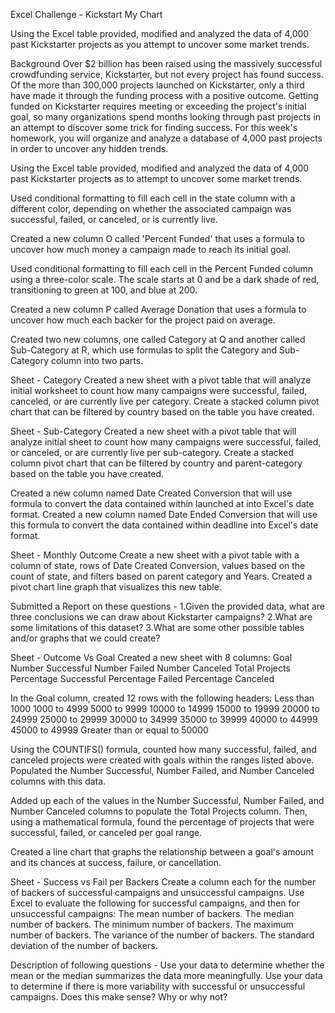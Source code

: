 Excel Challenge - Kickstart My Chart

Using the Excel table provided, modified and analyzed the data of 4,000 past Kickstarter projects as you attempt to uncover some market trends.

Background
Over $2 billion has been raised using the massively successful crowdfunding service, Kickstarter, but not every project has found success. Of the more than 300,000 projects launched on Kickstarter, only a third have made it through the funding process with a positive outcome.
Getting funded on Kickstarter requires meeting or exceeding the project's initial goal, so many organizations spend months looking through past projects in an attempt to discover some trick for finding success. For this week's homework, you will organize and analyze a database of 4,000 past projects in order to uncover any hidden trends.

Using the Excel table provided, modified and analyzed the data of 4,000 past Kickstarter projects as to attempt to uncover some market trends.

Used conditional formatting to fill each cell in the state column with a different color, depending on whether the associated campaign was successful, failed, or canceled, or is currently live.

Created a new column O called 'Percent Funded' that uses a formula to uncover how much money a campaign made to reach its initial goal.

Used conditional formatting to fill each cell in the Percent Funded column using a three-color scale. The scale starts at 0 and be a dark shade of red, transitioning to green at 100, and blue at 200.

Created a new column P called Average Donation that uses a formula to uncover how much each backer for the project paid on average.

Created two new columns, one called Category at Q and another called Sub-Category at R, which use formulas to split the Category and Sub-Category column into two parts.

Sheet - Category
Created a new sheet with a pivot table that will analyze initial worksheet to count how many campaigns were successful, failed, canceled, or are currently live per category.
Create a stacked column pivot chart that can be filtered by country based on the table you have created.


Sheet - Sub-Category
Created a new sheet with a pivot table that will analyze initial sheet to count how many campaigns were successful, failed, or canceled, or are currently live per sub-category.
Create a stacked column pivot chart that can be filtered by country and parent-category based on the table you have created.



Created a new column named Date Created Conversion that will use formula to convert the data contained within launched at into Excel's date format.
Created a new column named Date Ended Conversion that will use this formula to convert the data contained within deadline into Excel's date format.



Sheet - Monthly Outcome
Create a new sheet with a pivot table with a column of state, rows of Date Created Conversion, values based on the count of state, and filters based on parent category and Years. Created a pivot chart line graph that visualizes this new table.



Submitted a Report on these questions - 
1.Given the provided data, what are three conclusions we can draw about Kickstarter campaigns?
2.What are some limitations of this dataset?
3.What are some other possible tables and/or graphs that we could create?


Sheet - Outcome Vs Goal
Created a new sheet with 8 columns:
Goal
Number Successful
Number Failed
Number Canceled
Total Projects
Percentage Successful
Percentage Failed
Percentage Canceled


In the Goal column, created 12 rows with the following headers:
Less than 1000
1000 to 4999
5000 to 9999
10000 to 14999
15000 to 19999
20000 to 24999
25000 to 29999
30000 to 34999
35000 to 39999
40000 to 44999
45000 to 49999
Greater than or equal to 50000

Using the COUNTIFS() formula, counted how many successful, failed, and canceled projects were created with goals within the ranges listed above. Populated the Number Successful, Number Failed, and Number Canceled columns with this data.

Added up each of the values in the Number Successful, Number Failed, and Number Canceled columns to populate the Total Projects column. Then, using a mathematical formula, found the percentage of projects that were successful, failed, or canceled per goal range.

Created a line chart that graphs the relationship between a goal's amount and its chances at success, failure, or cancellation.


Sheet - Success vs Fail per Backers
Create a column each for the number of backers of successful campaigns and unsuccessful campaigns.
Use Excel to evaluate the following for successful campaigns, and then for unsuccessful campaigns:
The mean number of backers.
The median number of backers.
The minimum number of backers.
The maximum number of backers.
The variance of the number of backers.
The standard deviation of the number of backers.

Description of following questions - 
Use your data to determine whether the mean or the median summarizes the data more meaningfully.
Use your data to determine if there is more variability with successful or unsuccessful campaigns. Does this make sense? Why or why not?
